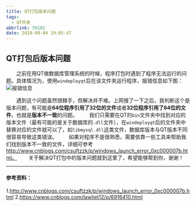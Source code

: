 ```yaml
---
title: QT打包版本问题
tags:
  - QT开发
abbrlink: 59101
date: 2018-08-04 19:05:47
---
```

## QT打包后版本问题
&emsp;&emsp;之前在用QT做数据库管理系统的时候，程序打包时遇到了程序无法运行的问题。具体情况为，使用`windeployqt`后在该文件夹运行程序，报错信息如下图：![报错信息](/images/报错信息.png)
<!-- more -->

&emsp;&emsp;遇到这个问题虽然很棘手，但解决并不难。上网搜了一下之后，我判断这个是版本问题，有可能是**64位程序引用了32位的文件**或者**32位程序引用了64位的文件**，也就是**版本不一致**的问题。
&emsp;&emsp;我们只需要在QT的`bin`文件夹中找到对应的版本文件（最有可能的是关于数据库的`.dll`文件），在`windeployqt`后的文件夹中替换对应的文件就可以了，如`libmysql.dll`这类文件，数据库版本与QT版本不同很容易导致这类错误。
&emsp;&emsp;如果对程序不是很熟悉，需要依靠一些工具来帮助我们找到版本不一致的文件，详细可参考 http://www.cnblogs.com/csuftzzk/p/windows_launch_error_0xc000007b.html。
&emsp;&emsp;关于解决QT打包中的版本问题就到这里了，希望能够帮到你，谢谢！


---
#### 参考资料：
1.http://www.cnblogs.com/csuftzzk/p/windows_launch_error_0xc000007b.html
2.https://www.cnblogs.com/lawliet12/p/6916410.html
